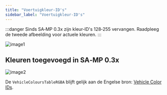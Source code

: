 ```yaml
---
title: "Voertuigkleur‑ID's"
sidebar_label: "Voertuigkleur‑ID's"
---
```


:::danger
Sinds SA‑MP 0.3x zijn kleur‑ID's 128‑255 vervangen. Raadpleeg de tweede afbeelding voor actuele kleuren.
:::

![image1](https://assets.open.mp/assets/images/vehicleColorIds/Carcolours_All.jpg)

## Kleuren toegevoegd in SA‑MP 0.3x

![image2](https://assets.open.mp/assets/images/vehicleColorIds/Ext_vcolours_2013.jpg)

De `VehicleColoursTableRGBA` blijft gelijk aan de Engelse bron: [Vehicle Color IDs](/docs/scripting/resources/vehiclecolorid).


